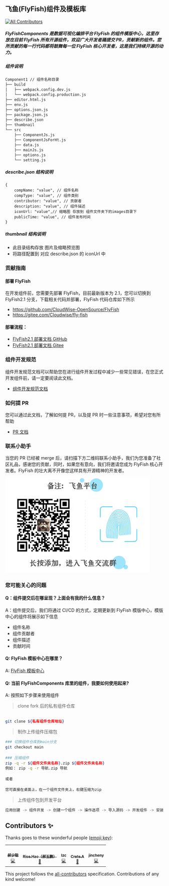 ## 飞鱼(FlyFish)组件及模板库
<!-- ALL-CONTRIBUTORS-BADGE:START - Do not remove or modify this section -->
[![All Contributors](https://img.shields.io/badge/all_contributors-5-orange.svg?style=flat-square)](#contributors-)
<!-- ALL-CONTRIBUTORS-BADGE:END -->

##### FlyFishComponents 是数据可视化编排平台 FlyFish 的组件模版中心，这里存放在目前 FlyFish 所有开源组件，欢迎广大开发者踊提交 PR，贡献新的组件。您所贡献的每一行代码都将鼓舞每一位 FlyFish 核心开发者，这是我们持续开源的动力。

##### 组件说明

```
Component1 // 组件名称目录
├── build
│   ├── webpack.config.dev.js
│   └── webpack.config.production.js
├── editor.html.js
├── env.js
├── options.json.js
├── package.json.js
├── describe.json
├── thumbnail
└── src
    ├── ComponentJs.js
    ├── ComponentJsForHt.js
    ├── data.js
    ├── mainJs.js
    ├── options.js
    └── setting.js
```

##### describe.json 结构说明

```
{
    compName: "value", // 组件名称
    compType: "value", // 组件类别
    contributor: "value", // 贡献者
    description: "value", // 组件描述
    iconUrl: "value",// 缩略图 存放到 组件文件夹下的images目录下
    publicTime: "value", // 组件发布时间
}
```

##### thumbnail 结构说明

- 此目录结构存放 图片及缩略预览图
- 将路径配置到 对应 describe.json 的 iconUrl 中

### 贡献指南

#### 部署 FlyFish

在开发组件前，您需要先部署 FlyFish，目前最新版本为 2.1，您可以切换到 FlyFish2.1 分支，下载相关代码并部署，FlyFish 代码仓库如下所示

- https://github.com/CloudWise-OpenSource/FlyFish
- https://gitee.com/Cloudwise/fly-fish

#### 部署流程：

- [FlyFish2.1 部署文档 GitHub](https://github.com/CloudWise-OpenSource/FlyFish/tree/main/doc)
- [FlyFish2.1 部署文档 Gitee](https://gitee.com/CloudWise/fly-fish/tree/main/doc)

### 组件开发规范

组件开发规范文档可以帮助您在进行组件开发过程中减少一些常见错误，在您正式开发组件前，请一定要阅读此文档。

- [组件开发规范文档](./docs/组件开发规范.md)

### 如何提 PR

您可以通过此文档，了解如何提 PR，以及提 PR 时一些注意事项，希望对您有所帮助

- [PR 文档](./docs/组件格式规范.md)

### 联系小助手

当您的 PR 已经被 merge 后，请扫描下方二维码联系小助手，我们为您准备了社区礼品，感谢您的贡献，同时，如果您有意向，我们将邀请您成为 FlyFish 核心开发者。FlyFish 的壮大离不开像您这样具有开源精神的开发者。

<img src="./docs/imgs/FlyFishWeChart.png" width="460px">

### 您可能关心的问题

#### Q：组件提交后在哪呈现？上面会有我的什么信息？

A：组件提交后，我们将通过 CI/CD 的方式，定期更新到 FlyFish 模版中心，模版中心的组件将展示如下信息

- 组件名称
- 组件贡献者
- 组件描述
- 贡献时间

#### Q: FlyFish 模板中心在哪里？

A: [FlyFish 模板中心](https://www.cloudwise.ai/flyFishComponents.html)

#### Q: 当前 FlyFishComponents 库里的组件，我要如何使用起来?

A: 按照如下步骤来使用组件

> clone fork 后的私有组件仓库

```bash

git clone ${私有组件仓库地址}

```

> 制作上传组件压缩包

```bash
### 切换组件仓库到main分支
git checkout main

### 压缩组件
zip -q -r ${组件文件夹名称}.zip ${组件文件夹名称}
例如： zip -q -r 导航.zip 导航

或者

您可直接在桌面上，在一个组件文件夹上，右键压缩为zip
```

> 上传组件包到开发平台

```bash
应用创建 -> 组件开发 -> 创建一个组件 -> 操作选项 -> 导入源码 -> 开发组件 -> 安装依赖 -> 更新上线
```

## Contributors ✨

Thanks goes to these wonderful people ([emoji key](https://allcontributors.org/docs/en/emoji-key)):

<!-- ALL-CONTRIBUTORS-LIST:START - Do not remove or modify this section -->
<!-- prettier-ignore-start -->
<!-- markdownlint-disable -->
<table>
  <tr>
    <td align="center"><a href="https://github.com/laocong"><img src="https://avatars.githubusercontent.com/u/43259965?v=4?s=100" width="100px;" alt=""/><br /><sub><b>郝少聪</b></sub></a><br /><a href="https://github.com/CloudWise-OpenSource/FlyFishComponents/commits?author=laocong" title="Code">💻</a></td>
    <td align="center"><a href="https://github.com/RiseHao1029"><img src="https://avatars.githubusercontent.com/u/102229441?v=4?s=100" width="100px;" alt=""/><br /><sub><b>Rise.Hao（郝玉鹏）</b></sub></a><br /><a href="#design-RiseHao1029" title="Design">🎨</a></td>
    <td align="center"><a href="http://faga.cc"><img src="https://avatars.githubusercontent.com/u/87003751?v=4?s=100" width="100px;" alt=""/><br /><sub><b>lzc</b></sub></a><br /><a href="https://github.com/CloudWise-OpenSource/FlyFishComponents/commits?author=faga1" title="Code">💻</a></td>
    <td align="center"><a href="https://github.com/Markuuuu"><img src="https://avatars.githubusercontent.com/u/52529445?v=4?s=100" width="100px;" alt=""/><br /><sub><b>Crete.A</b></sub></a><br /><a href="#ideas-Markuuuu" title="Ideas, Planning, & Feedback">🤔</a></td>
    <td align="center"><a href="https://github.com/jincheny"><img src="https://avatars.githubusercontent.com/u/54785820?v=4?s=100" width="100px;" alt=""/><br /><sub><b>jincheny</b></sub></a><br /><a href="https://github.com/CloudWise-OpenSource/FlyFishComponents/commits?author=jincheny" title="Code">💻</a></td>
  </tr>
</table>

<!-- markdownlint-restore -->
<!-- prettier-ignore-end -->

<!-- ALL-CONTRIBUTORS-LIST:END -->

This project follows the [all-contributors](https://github.com/all-contributors/all-contributors) specification. Contributions of any kind welcome!